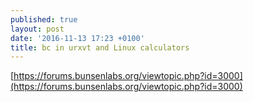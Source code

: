 ```yaml
---
published: true
layout: post
date: '2016-11-13 17:23 +0100'
title: bc in urxvt and Linux calculators
---
```

[https://forums.bunsenlabs.org/viewtopic.php?id=3000](https://forums.bunsenlabs.org/viewtopic.php?id=3000)
